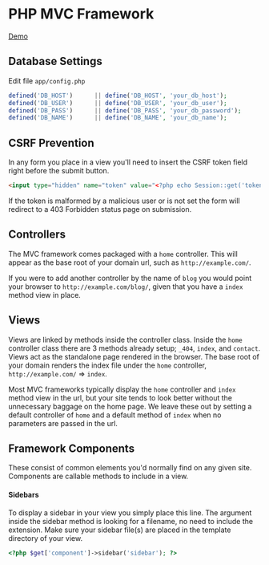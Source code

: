 # PHP MVC Framework
[Demo](http://php-mvc.johnathanmiller.com 'PHP MVC Framework Demo')

## Database Settings
Edit file `app/config.php`
```php
defined('DB_HOST')		|| define('DB_HOST', 'your_db_host');
defined('DB_USER')		|| define('DB_USER', 'your_db_user');
defined('DB_PASS')		|| define('DB_PASS', 'your_db_password');
defined('DB_NAME')		|| define('DB_NAME', 'your_db_name');
```

## CSRF Prevention
In any form you place in a view you'll need to insert the CSRF token field right before the submit button.
```html
<input type="hidden" name="token" value="<?php echo Session::get('token'); ?>">
```
If the token is malformed by a malicious user or is not set the form will redirect to a 403 Forbidden status page on submission.

## Controllers
The MVC framework comes packaged with a `home` controller. This will appear as the base root of your domain url, such as `http://example.com/`.

If you were to add another controller by the name of `blog` you would point your browser to `http://example.com/blog/`, given that you have a `index` method view in place.

## Views
Views are linked by methods inside the controller class. Inside the `home` controller class there are 3 methods already setup; `_404`, `index`, and `contact`. Views act as the standalone page rendered in the browser. The base root of your domain renders the index file under the `home` controller, `http://example.com/` => `index`.

Most MVC frameworks typically display the `home` controller and `index` method view in the url, but your site tends to look better without the unnecessary baggage on the home page. We leave these out by setting a default controller of `home` and a default method of `index` when no parameters are passed in the url.

## Framework Components
These consist of common elements you'd normally find on any given site. Components are callable methods to include in a view.

#### Sidebars
To display a sidebar in your view you simply place this line. The argument inside the sidebar method is looking for a filename, no need to include the extension. Make sure your sidebar file(s) are placed in the template directory of your view.
```php
<?php $get['component']->sidebar('sidebar'); ?>
```